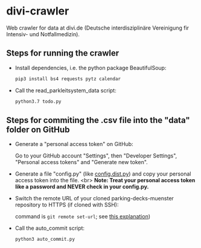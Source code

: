 # divi-crawler

Web crawler for data at divi.de
(Deutsche interdisziplinäre Vereinigung fir Intensiv- und Notfallmedizin).

## Steps for running the crawler

* Install dependencies, i.e. the python package BeautifulSoup:

  ```bash
  pip3 install bs4 requests pytz calendar
  ```

* Call the read_parkleitsystem_data script:

  ```bash
  python3.7 todo.py
  ```

## Steps for commiting the .csv file into the "data" folder on GitHub

* Generate a "personal access token" on GitHub:
  
  Go to your GitHub account "Settings", then "Developer Settings", "Personal access tokens" and "Generate new token".

* Generate a file "config.py"
  (like [config.dist.py](https://github.com/codeformuenster/parking-decks-muenster/blob/master/config.dist.py)) and copy your personal access token into the file. <br\>
  **Note: Treat your personal access token like a password and NEVER check in your config.py.**

* Switch the remote URL of your cloned parking-decks-muenster repository to HTTPS (if cloned with SSH):
  
  command is ``git remote set-url``; see [this explanation](https://help.github.com/en/articles/changing-a-remotes-url#switching-remote-urls-from-ssh-to-https))

* Call the auto_commit script:

  ```bash
  python3 auto_commit.py
  ```
